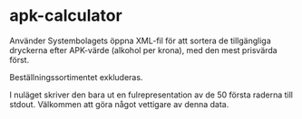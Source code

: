# apk-calculator

Använder Systembolagets öppna XML-fil för att sortera de tillgängliga dryckerna efter APK-värde (alkohol per krona), med den mest prisvärda först.

Beställningssortimentet exkluderas.

I nuläget skriver den bara ut en fulrepresentation av de 50 första raderna till stdout. Välkommen att göra något vettigare av denna data.

